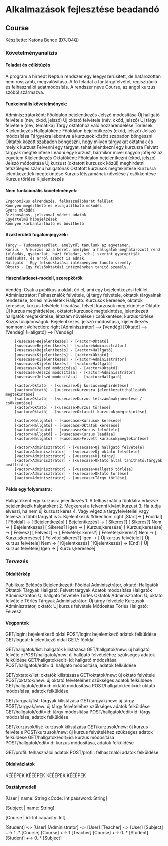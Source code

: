 # Alkalmazások fejlesztése beadandó
## Course
Készítette: Katona Bence (D7JO4Q)
### Követelményanalízis
#### Feladat és célkitűzés
A program a hirhedt Neptun rendszer egy leegyszerűsített, de határozottan nem rosszabb, megvalósítása. A fő feladat a tantárgyfelvétel, regisztráció és felhasználói adatmódosítás. A rendszer neve Course, az angol kurzus szóból származva.
#### Funkcionális követelmények:
Adminisztrátorként:
	Főoldalon bejelentkezés
	Jelszó módosítása
	Új hallgató felvétele (név, ckód, jelszó)
	Új oktató felvétele (név, ckód, jelszó)
	Új tárgy felvétele (név, tematika)
	Tárgy oktatóhoz való hozzárendelése
	Törlések
	Kijelentkezés
Hallgatóként:
	Főoldalon bejelentkezés (ckód, jelszó)
	Jelszó módosítása
	Tárgyakra lebontva a kurzusok között szabadon böngészni
	Oktatók között szabadon böngészni, hogy milyen tárgyakat oktatnak és melyik kurzust
	Felvenni egy tárgyat, tehát jelentkezni egy kurzusra
	Felvett tárgyak megtekintése
	Leadni egy kurzust, bármikor mivel nagyon jófej ez az egyetem
	Kijelentkezés
Oktatóként:
	Főoldalon bejelentkezni (ckód, jelszó)
	Jelszó módosítása
	Új kurzust (oktatott kurzusok közül) meghirdetni tetszőleges számú hallgatónak
	Oktatott kurzusok megtekintése
	Kurzusra jelentkezettek megtekintése
	Kurzus létszámának növelése / csökkentése
	Kurzus törlése
	Kijelentkezés
#### Nem funkcionális követelmények:
	Ergonomikus elrendezés, felhasználóbarát felület
	Könnyen megérthető és elsajátítható működés
	Gyors működés
	Biztonságos, jelszóval védett adatok
	Egyértelmű hibajelzések
	Könnyen karbantartható és bővíthető
#### Szakterületi fogalomjegyzék:
	Tárgy - Tudományterület, amelyről tanulunk az egyetemen.
	Kurzus - A kurzus az a keret, amelyben a hallgatók meghatározott rend (előadás, gyakorlat, házi feladat, stb.) szerint gyarapítják tudásukat, és arról számot is adnak.
	Hallgató - Egy felsőoktatási intézményben tanuló személy.
	Oktató - Egy felsőoktatási intézményben tanító személy.
#### Használatieset-modell, szerepkörök
Vendég: Csak a publikus a oldalt éri el, ami egy bejelentkezési felület
Adminisztrátor: Felhasználók felvétele, új tárgy felvétele, oktatók tárgyainak rendezése, törlési műveletek
Hallgató: Kurzusok keresése, oktatók keresése, kurzus felvétele / leadása, felvett kurzusok megtekintése
Oktató: Új kurzus meghirdetése, oktatott kurzusok megtekintése, jelentkezett hallgatók megtekintése, létszám növelése / csökkentése, kurzus törlése
Közös tulajdonságok: Bejelentkezés, jelszó módosítása, kijelentkezés
	nomnoml:
		#direction: right
		[<actor>Adminisztrátor] --> [<actor>Vendég]
		[<actor>Oktató] --> [<actor>Vendég]
		[<actor>Hallgató] --> [<actor>Vendég]

		[<usecase>Bejelentkezés] - [<actor>Oktató]
		[<usecase>Bejelentkezés] - [<actor>Adminisztrátor]
		[<usecase>Bejelentkezés] - [<actor>Hallgató]
		[<usecase>Kijelentkezés] - [<actor>Oktató]
		[<usecase>Kijelentkezés] - [<actor>Adminisztrátor]
		[<usecase>Kijelentkezés] - [<actor>Hallgató]
		[<usecase>Jelszó módosítása] - [<actor>Oktató]
		[<usecase>Jelszó módosítása] - [<actor>Adminisztrátor]
		[<usecase>Jelszó módosítása] - [<actor>Hallgató]

		[<actor>Oktató] - [<usecase>Új kurzus;meghirdetése]
		[<actor>Oktató] - [<usecase>Kurzusra jelentkezett;hallgatók megtekintése]
		[<actor>Oktató] - [<usecase>Kurzus létszámának;növelése / csökkentése]
		[<actor>Oktató] - [<usecase>Kurzus törlése]
		[<actor>Oktató] - [<usecase>Oktatott kurzusok;megtekintése]

		[<actor>Hallgató] - [<usecase>Kurzusok keresése]
		[<actor>Hallgató] - [<usecase>Oktatók keresése]
		[<actor>Hallgató] - [<usecase>Kurzus felvétele]
		[<actor>Hallgató] - [<usecase>Kurzus leadása]
		[<actor>Hallgató] - [<usecase>Felvett kurzusok;megtekintése]

		[<actor>Adminisztrátor] - [<usecase>Új hallgató felvétele]
		[<actor>Adminisztrátor] - [<usecase>Új oktató felvétele]
		[<actor>Adminisztrátor] - [<usecase>Új tárgy]
		[<actor>Adminisztrátor] - [<usecase>Oktató által tanítható;tárgyak beállítása]
		[<actor>Adminisztrátor] - [<usecase>Hallgató törlése]
		[<actor>Adminisztrátor] - [<usecase>Oktató törlése]
		[<actor>Adminisztrátor] - [<usecase>Tárgy törlése]
#### Példa egy folyamatra:
Hallgatóként egy kurzusra jelentkezés
	1. A felhasználó a főoldalra érkezve bejelentkezik halgatóként
	2. Megkeresi a felvenni kívánt kurzust
	3. Ha tudja elveszi, ha nem új kurzust keres
	4. Vagy végez a tárgyfelvétellel vagy felveszi a többi tárgyát is
	5. Kijelentkezik
	#direction: right
	[<start>Start]-> [<state> Főoldal]
	[<state> Főoldal] -> [<state> Bejelentkezés]
	[<state> Bejelentkezés] -> [<choice> Sikeres?]
	[<choice> Sikeres?] Nem -> [<state> Bejelentkezés]
	[<choice> Sikeres?] Igen -> [<state> Kurzus;keresése]
	[<state> Kurzus;keresése] -> [<state> Felvesz]
	[<state> Felvesz] -> [<choice> Felvétel;sikeres?]
	[<choice> Felvétel;sikeres?] Nem -> [<state> Kurzus;keresése]
	[<choice> Felvétel;sikeres?] Igen -> [<choice> Új kurzus felvétele]
	[<choice> Új kurzus felvétele] Nem -> [<state> Kijelentkezés]
	[<state> Kijelentkezés] -> [<end>End]
	[<choice> Új kurzus felvétele] Igen -> [<state> Kurzus;keresése]
### Tervezés
#### Oldaltérkép
Publikus:
	Belépés
Bejelentkezett:
	Főoldal
		Adminisztrátor, oktató:
			Hallgatók
			Oktatók
			Tárgyak
		Hallgató:
			Felvett tárgyak
	Adatok módosítása
	Hallgatók
		Adminisztrátor:
			Új hallgató felvétele
			Törlés
	Oktatók
		Adminisztrátor:
			Új oktató felvétele
			Törlés
	Tárgyak
		Adminisztrátor:
			Új tárgy felvétele
	Kurzusok
		Adminisztrátor, oktató:
			Új kurzus felvétele
			Módosítás
			Törlés
		Hallgató:
			Felvesz
#### Végpontok
GET/login: bejelentkező oldal
POST/login: bejelentkező adatok felküldése
GET/logout: kijelentkező oldal
GET/: főoldal

GET/hallgatok/list: hallgatók kilistázása
GET/hallgatok/new: új hallgató felvétele
POST/hallgatok/new: új hallgató felvételéhez szükséges adatok felküldése
GET/hallgatok/edit=id: hallgató módosítása
POST/hallgatok/edit=id: hallgató módosítása, adatok felküldése

GET/oktatok/list: oktatók kilistázása
GET/oktatok/new: új oktató felvétele
POST/oktatok/new: új oktató felvételéhez szükséges adatok felküldése
GET/hallgatok/edit=id: oktató módosítása
POST/hallgatok/edit=id: oktató módosítása, adatok felküldése

GET/targyak/list: tárgyak kilistázása
GET/targyak/new: új tárgy 
POST/targyak/new: új tárgy felvételéhez szükséges adatok felküldése
GET/hallgatok/edit=id: tárgy módosítása
POST/hallgatok/edit=id: tárgy módosítása, adatok felküldése

GET/kurzusok/list: kurzusok kilistázása
GET/kurzusok/new: új kurzus felvétele
POST/kurzusok/new: új kurzus felvételéhez szükséges adatok felküldése
GET/hallgatok/edit=id: kurzus módosítása
POST/hallgatok/edit=id: kurzus módosítása, adatok felküldése

GET/profil: felhasználói adatok
POST/profil: felhasználói adatok felküldése
#### Oldalvázlatok
KÉÉÉPEK
KÉÉÉPEK
KÉÉÉPEK
KÉÉÉPEK
#### Osztálymodell
[User | 
name: String
cCode: Int
password: String]

[Subject |
name: String]

[Course |
id: Int
capacity: Int]

[Student] -:> [User]
[Administrator] -:> [User]
[Teacher] -:> [User]
[Subject] +-> 1..* [Course]
[Course] +-> 1 [Teacher]
[Course] +-> 0..* [Student]
[Student] +-> 0..* [Subject]
